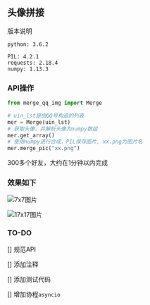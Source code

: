 ## 头像拼接

版本说明

```
python: 3.6.2

PIL: 4.2.1
requests: 2.18.4
numpy: 1.13.3
```

### API操作

```python
from merge_qq_img import Merge

# uin_lst是由QQ号构造的列表
mer = Merge(uin_lst)
# 获取头像，并解析头像为numpy数组
mer.get_array()
# 使用numpy进行合成，PIL保存图片, xx.png为图片名
mer.merge_pic("xx.png")
```

300多个好友，大约在1分钟以内完成

### 效果如下

![7x7图片](https://raw.githubusercontent.com/wnma3mz/qq-pic-Splice/master/imgs/output1.png)

![17x17图片](https://raw.githubusercontent.com/wnma3mz/qq-pic-Splice/master/imgs/output2.png)


### TO-DO

[] 规范API

[] 添加注释

[] 添加测试代码

[] 增加协程`asyncio`
